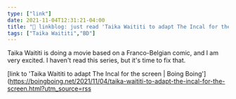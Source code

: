 ```yaml
---
type: ["link"]
date: 2021-11-04T12:31:21-04:00
title: "🔗 linkblog: just read 'Taika Waititi to adapt The Incal for the screen | Boing Boing'"
tags: ["Taika Waititi","BD"]
---
```

Taika Waititi is doing a movie based on a Franco-Belgian comic, and I am very excited. I haven't read this series, but it's time to fix that.
 
[link to 'Taika Waititi to adapt The Incal for the screen | Boing Boing'](https://boingboing.net/2021/11/04/taika-waititi-to-adapt-the-incal-for-the-screen.html?utm_source=rss
